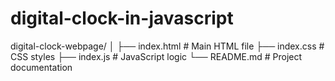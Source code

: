# digital-clock-in-javascript

digital-clock-webpage/
│
├── index.html       # Main HTML file
├── index.css        # CSS styles
├── index.js         # JavaScript logic
└── README.md        # Project documentation



